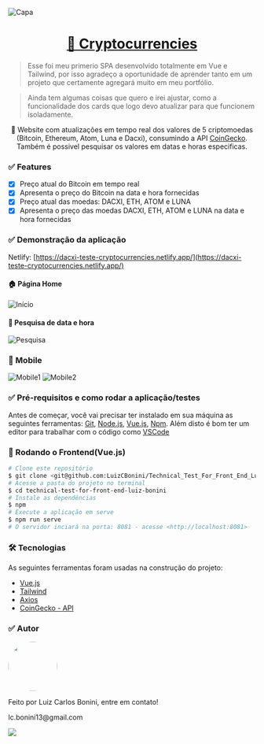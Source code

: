  
 ![Capa](https://github.com/LuizCBonini/Technical_Test_For_Front_End_Luiz_Bonini/blob/master/src/assets/img/READMEcapa.png)
 

<h1 align="center">
    <a href="https://dacxi-teste-cryptocurrencies.netlify.app/">🔗 Cryptocurrencies</a>
</h1>


 >Esse foi meu primerio SPA desenvolvido totalmente em Vue e Tailwind, por isso agradeço a oportunidade de aprender tanto em um projeto que certamente agregará muito em meu portfólio.

 >Ainda tem algumas coisas que quero e irei ajustar, como a funcionalidade dos cards que logo devo atualizar para que funcionem isoladamente. 

<p align="center">🚀 Website com atualizações em tempo real dos valores de 5 criptomoedas (Bitcoin, Ethereum, Atom, Luna e Dacxi), consumindo a API <a href="https://www.coingecko.com/en/api/documentation">CoinGecko</a>. Também é possivel pesquisar os valores em datas e horas especificas.</p>


### ✅ Features

- [x] Preço atual do Bitcoin em tempo real
- [x] Apresenta o preço do Bitcoin na data e hora fornecidas
- [x] Preço atual das moedas: DACXI, ETH, ATOM e LUNA
- [x] Apresenta o preço das moedas DACXI, ETH, ATOM e LUNA na data e hora fornecidas

### ✅ Demonstração da aplicação

Netlify: [https://dacxi-teste-cryptocurrencies.netlify.app/](https://dacxi-teste-cryptocurrencies.netlify.app/)

#### 🏠 Página Home

![Início](https://github.com/LuizCBonini/Technical_Test_For_Front_End_Luiz_Bonini/blob/master/src/assets/img/READMEinicial.png)

#### 📅 Pesquisa de data e hora

![Pesquisa](https://github.com/LuizCBonini/Technical_Test_For_Front_End_Luiz_Bonini/blob/master/src/assets/img/READMEpesquisa.png)

### 📱 Mobile 
![Mobile1](https://github.com/LuizCBonini/Technical_Test_For_Front_End_Luiz_Bonini/blob/master/src/assets/img/READMEresponsivo.png)
![Mobile2](https://github.com/LuizCBonini/Technical_Test_For_Front_End_Luiz_Bonini/blob/master/src/assets/img/READMEresponsivo2.png)

### ✅ Pré-requisitos e como rodar a aplicação/testes

Antes de começar, você vai precisar ter instalado em sua máquina as seguintes ferramentas:
[Git](https://git-scm.com), [Node.js](https://nodejs.org/en/), [Vue.js](https://vuejs.org/guide/introduction.html), [Npm](https://docs.npmjs.com/cli/v6/commands/npm-install). 
Além disto é bom ter um editor para trabalhar com o código como [VSCode](https://code.visualstudio.com/)


### 🎲 Rodando o Frontend(Vue.js)

```bash
# Clone este repositório
$ git clone <git@github.com:LuizCBonini/Technical_Test_For_Front_End_Luiz_Bonini.git>
# Acesse a pasta do projeto no terminal
$ cd technical-test-for-front-end-luiz-bonini
# Instale as dependências
$ npm
# Execute a aplicação em serve
$ npm run serve
# O servidor inciará na porta: 8081 - acesse <http://localhost:8081>
```

### 🛠 Tecnologias

As seguintes ferramentas foram usadas na construção do projeto:

- [Vue.js](https://vuejs.org/guide/introduction.html)
- [Tailwind](https://tailwindcss.com/docs/preflight)
- [Axios](https://axios-http.com/ptbr/docs/intro)
- [CoinGecko - API](https://www.coingecko.com/en/api/documentation)


### ✅ Autor
<img style="border-radius: 50%;" src="https://github.com/LuizCBonini.png" width="100px;" alt=""/>

Feito por Luiz Carlos Bonini, entre em contato!
<div>
  <p>lc.bonini13@gmail.com</p>
    <a href="https://www.linkedin.com/in/dev-luiz-carlos/" target="_blank"><img src="https://img.shields.io/badge/-LinkedIn-%230077B5?style=for-the-badge&logo=linkedin&logoColor=white" target="_blank"></a> 
 </div>
